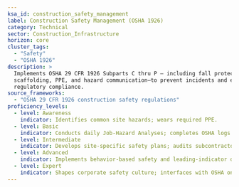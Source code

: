 ```yaml
---
ksa_id: construction_safety_management
label: Construction Safety Management (OSHA 1926)
category: Technical
sector: Construction_Infrastructure
horizon: core
cluster_tags:
  - "Safety"
  - "OSHA 1926"
description: >
  Implements OSHA 29 CFR 1926 Subparts C thru P — including fall protection, trenching,
  scaffolding, PPE, and hazard communication—to prevent incidents and ensure
  regulatory compliance.
source_frameworks:
  - "OSHA 29 CFR 1926 construction safety regulations"
proficiency_levels:
  - level: Awareness
    indicator: Identifies common site hazards; wears required PPE.
  - level: Basic
    indicator: Conducts daily Job-Hazard Analyses; completes OSHA logs.
  - level: Intermediate
    indicator: Develops site-specific safety plans; audits subcontractor compliance.
  - level: Advanced
    indicator: Implements behavior-based safety and leading-indicator dashboards.
  - level: Expert
    indicator: Shapes corporate safety culture; interfaces with OSHA on VPP status.
---
```

